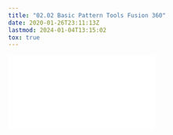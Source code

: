 ```yaml
---
title: "02.02 Basic Pattern Tools Fusion 360"
date: 2020-01-26T23:11:13Z
lastmod: 2024-01-04T13:15:02
tox: true
---
```


![Link to included file content](../../../../3d-modeling/fusion-360/fusion-360-basic-pattern-tools.md)
